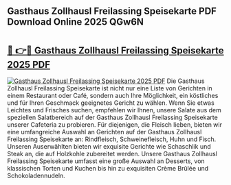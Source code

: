 ## Gasthaus Zollhausl Freilassing Speisekarte PDF Download Online 2025 QGw6N

# <h2><a href="http://gcari6k.nevu.top/?p=Gasthaus+Zollhausl+Freilassing+Speisekarte">🔗 👉🔴 Gasthaus Zollhausl Freilassing Speisekarte 2025 PDF</a></h2>

[![Gasthaus Zollhausl Freilassing Speisekarte 2025 PDF](https://i.imgur.com/dBaPXMq.png)](http://gcari6k.nevu.top/?p=Gasthaus+Zollhausl+Freilassing+Speisekarte)
Die Gasthaus Zollhausl Freilassing Speisekarte ist nicht nur eine Liste von Gerichten in einem Restaurant oder Café, sondern auch Ihre Möglichkeit, ein köstliches und für Ihren Geschmack geeignetes Gericht zu wählen. Wenn Sie etwas Leichtes und Frisches suchen, empfehlen wir Ihnen, unsere Salate aus dem speziellen Salatbereich auf der Gasthaus Zollhausl Freilassing Speisekarte unserer Cafeteria zu probieren. Für diejenigen, die Fleisch lieben, bieten wir eine umfangreiche Auswahl an Gerichten auf der Gasthaus Zollhausl Freilassing Speisekarte an: Rindfleisch, Schweinefleisch, Huhn und Fisch. Unseren Auserwählten bieten wir exquisite Gerichte wie Schaschlik und Steak an, die auf Holzkohle zubereitet werden. Unsere Gasthaus Zollhausl Freilassing Speisekarte umfasst eine große Auswahl an Desserts, von klassischen Torten und Kuchen bis hin zu exquisiten Crème Brûlée und Schokoladennudeln.
